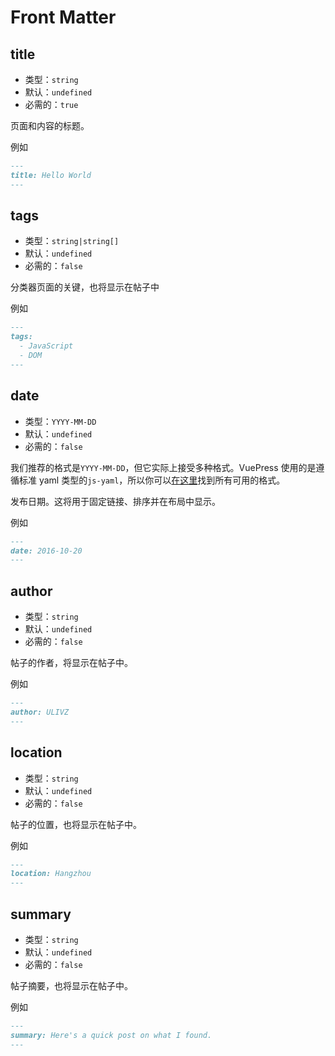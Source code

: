 # Front Matter

## title

- 类型：`string`
- 默认：`undefined`
- 必需的：`true`

页面和内容的标题。

例如

```markdown
---
title: Hello World
---
```

## tags

- 类型：`string|string[]`
- 默认：`undefined`
- 必需的：`false`

分类器页面的关键，也将显示在帖子中

例如

```markdown
---
tags: 
  - JavaScript
  - DOM
---
```

## date

- 类型：`YYYY-MM-DD`
- 默认：`undefined`
- 必需的：`false`

我们推荐的格式是`YYYY-MM-DD`，但它实际上接受多种格式。VuePress 使用的是遵循标准 yaml 类型的`js-yaml`，所以你可以[在这里](https://yaml.org/type/timestamp.html)找到所有可用的格式。

发布日期。这将用于固定链接、排序并在布局中显示。

例如

```markdown
---
date: 2016-10-20
---
```

## author

- 类型：`string`
- 默认：`undefined`
- 必需的：`false`

帖子的作者，将显示在帖子中。

例如

```markdown
---
author: ULIVZ
---
```

## location

- 类型：`string`
- 默认：`undefined`
- 必需的：`false`

帖子的位置，也将显示在帖子中。

例如

```markdown
---
location: Hangzhou
---
```

## summary

- 类型：`string`
- 默认：`undefined`
- 必需的：`false`

帖子摘要，也将显示在帖子中。

例如

```markdown
---
summary: Here's a quick post on what I found.
---
```
